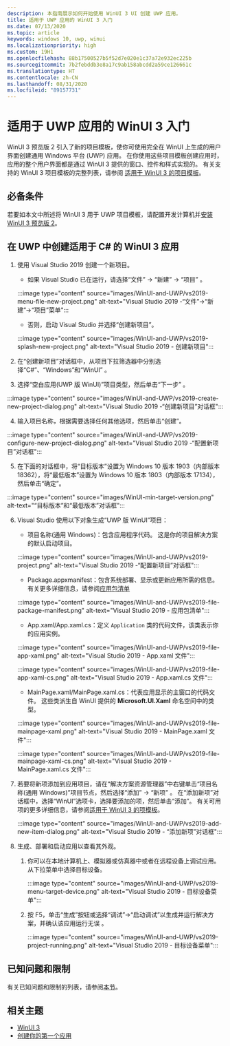 ```yaml
---
description: 本指南展示如何开始使用 WinUI 3 UI 创建 UWP 应用。
title: 适用于 UWP 应用的 WinUI 3 入门
ms.date: 07/13/2020
ms.topic: article
keywords: windows 10, uwp, winui
ms.localizationpriority: high
ms.custom: 19H1
ms.openlocfilehash: 88b17500527b5f52d7e020e1c37a72e932ec225b
ms.sourcegitcommit: 7b2febddb3e8a17c9ab158abcdd2a59ce126661c
ms.translationtype: HT
ms.contentlocale: zh-CN
ms.lasthandoff: 08/31/2020
ms.locfileid: "89157731"
---
```

# <a name="get-started-with-winui-3-for-uwp-apps"></a>适用于 UWP 应用的 WinUI 3 入门

WinUI 3 预览版 2 引入了新的项目模板，使你可使用完全在 WinUI 上生成的用户界面创建通用 Windows 平台 (UWP) 应用。 在你使用这些项目模板创建应用时，应用的整个用户界面都是通过 WinUI 3 提供的窗口、控件和样式实现的。 有关支持的 WinUI 3 项目模板的完整列表，请参阅 [适用于 WinUI 3 的项目模板](index.md#project-templates-for-winui-3)。

## <a name="prerequisites"></a>必备条件

若要如本文中所述将 WinUI 3 用于 UWP 项目模板，请配置开发计算机并[安装 WinUI 3 预览版 2](index.md#install-winui-3-preview-2)。

## <a name="create-a-winui-3-app-in-uwp-for-c"></a>在 UWP 中创建适用于 C# 的 WinUI 3 应用

1. 使用 Visual Studio 2019 创建一个新项目。
   - 如果 Visual Studio 已在运行，请选择“文件” -> “新建” -> “项目”  。

   :::image type="content" source="images/WinUI-and-UWP/vs2019-menu-file-new-project.png" alt-text="Visual Studio 2019 -“文件”->“新建”->“项目”菜单":::

   - 否则，启动 Visual Studio 并选择“创建新项目”。

   :::image type="content" source="images/WinUI-and-UWP/vs2019-splash-new-project.png" alt-text="Visual Studio 2019 - 创建新项目":::

2. 在“创建新项目”对话框中，从项目下拉筛选器中分别选择“C#”、“Windows”和“WinUI”   。

3. 选择“空白应用(UWP 版 WinUI)”项目类型，然后单击“下一步” 。

:::image type="content" source="images/WinUI-and-UWP/vs2019-create-new-project-dialog.png" alt-text="Visual Studio 2019 -“创建新项目”对话框":::

4. 输入项目名称，根据需要选择任何其他选项，然后单击“创建”。

:::image type="content" source="images/WinUI-and-UWP/vs2019-configure-new-project-dialog.png" alt-text="Visual Studio 2019 -“配置新项目”对话框":::

5. 在下面的对话框中，将“目标版本”设置为 Windows 10 版本 1903（内部版本 18362），将“最低版本”设置为 Windows 10 版本 1803（内部版本 17134），然后单击“确定”。

:::image type="content" source="images/WinUI-min-target-version.png" alt-text="“目标版本”和“最低版本”对话框":::

6. Visual Studio 使用以下对象生成“UWP 版 WinUI”项目：

    - 项目名称(通用 Windows)：包含应用程序代码。 这是你的项目解决方案的默认启动项目。

    :::image type="content" source="images/WinUI-and-UWP/vs2019-project.png" alt-text="Visual Studio 2019 -“配置新项目”对话框":::

    - Package.appxmanifest：包含系统部署、显示或更新应用所需的信息。 有关更多详细信息，请参阅[应用包清单](/uwp/schemas/appxpackage/appx-package-manifest)

    :::image type="content" source="images/WinUI-and-UWP/vs2019-file-package-manifest.png" alt-text="Visual Studio 2019 - 应用包清单":::

    - App.xaml/App.xaml.cs：定义 `Application` 类的代码文件，该类表示你的应用实例。

    :::image type="content" source="images/WinUI-and-UWP/vs2019-file-app-xaml.png" alt-text="Visual Studio 2019 - App.xaml 文件":::

    :::image type="content" source="images/WinUI-and-UWP/vs2019-file-app-xaml-cs.png" alt-text="Visual Studio 2019 - App.xaml.cs 文件":::

    - MainPage.xaml/MainPage.xaml.cs：代表应用显示的主窗口的代码文件。 这些类派生自 WinUI 提供的 **Microsoft.UI.Xaml** 命名空间中的类型。

    :::image type="content" source="images/WinUI-and-UWP/vs2019-file-mainpage-xaml.png" alt-text="Visual Studio 2019 - MainPage.xaml 文件":::

    :::image type="content" source="images/WinUI-and-UWP/vs2019-file-mainpage-xaml-cs.png" alt-text="Visual Studio 2019 - MainPage.xaml.cs 文件":::

7. 若要将新项添加到应用项目，请在“解决方案资源管理器”中右键单击“项目名称(通用 Windows)”项目节点，然后选择“添加” -> “新项”   。 在“添加新项”对话框中，选择“WinUI”选项卡，选择要添加的项，然后单击“添加”。 有关可用项的更多详细信息，请参阅[适用于 WinUI 3 的项模板](index.md#item-templates-for-winui-3)。

    :::image type="content" source="images/WinUI-and-UWP/vs2019-add-new-item-dialog.png" alt-text="Visual Studio 2019 - “添加新项”对话框":::

8. 生成、部署和启动应用以查看其外观。

    1. 你可以在本地计算机上、模拟器或仿真器中或者在远程设备上调试应用。 从下拉菜单中选择目标设备。

        :::image type="content" source="images/WinUI-and-UWP/vs2019-menu-target-device.png" alt-text="Visual Studio 2019 - 目标设备菜单":::

    1. 按 F5，单击“生成”按钮或选择“调试”->“启动调试”以生成并运行解决方案，并确认该应用运行无误 。

        :::image type="content" source="images/WinUI-and-UWP/vs2019-project-running.png" alt-text="Visual Studio 2019 - 目标设备菜单":::

## <a name="known-issues-and-limitations"></a>已知问题和限制

有关已知问题和限制的列表，请参阅[本节](index.md#preview-2-limitations-and-known-issues)。

## <a name="related-topics"></a>相关主题

- [WinUI 3](index.md)
- [创建你的第一个应用](/windows/uwp/get-started/your-first-app)